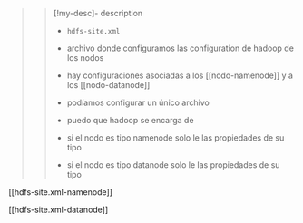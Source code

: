 >
>>[!my-desc]-  description
>>
>> - `hdfs-site.xml`
>>
>> - archivo donde configuramos las configuration de hadoop de los nodos
>> - hay configuraciones asociadas a los [[nodo-namenode]] y a los [[nodo-datanode]]
>> - podíamos configurar un único archivo 
>> - puedo que hadoop se encarga de 
>> 	- si el nodo es tipo namenode solo le las propiedades de su tipo
>> 	- si el nodo es tipo datanode solo le las propiedades de su tipo 
>

[[hdfs-site.xml-namenode]]

[[hdfs-site.xml-datanode]]